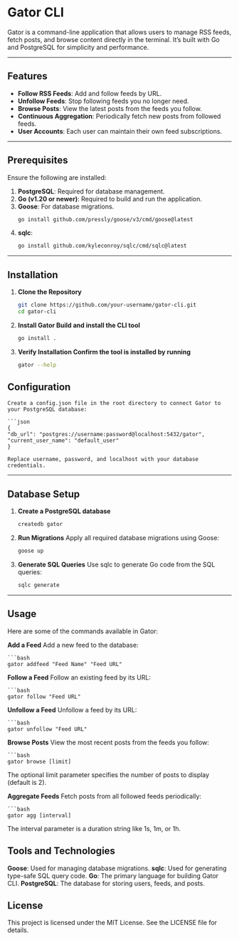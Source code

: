 # Gator CLI

Gator is a command-line application that allows users to manage RSS feeds, fetch posts, and browse content directly in the terminal. It’s built with Go and PostgreSQL for simplicity and performance.

---

## Features

- **Follow RSS Feeds**: Add and follow feeds by URL.
- **Unfollow Feeds**: Stop following feeds you no longer need.
- **Browse Posts**: View the latest posts from the feeds you follow.
- **Continuous Aggregation**: Periodically fetch new posts from followed feeds.
- **User Accounts**: Each user can maintain their own feed subscriptions.

---

## Prerequisites

Ensure the following are installed:

1. **PostgreSQL**: Required for database management.
2. **Go (v1.20 or newer)**: Required to build and run the application.
3. **Goose**: For database migrations.
   ```bash
   go install github.com/pressly/goose/v3/cmd/goose@latest
4. **sqlc**: 
    ```bash
   go install github.com/kyleconroy/sqlc/cmd/sqlc@latest


---

## Installation

1. **Clone the Repository**
   ```bash
   git clone https://github.com/your-username/gator-cli.git
   cd gator-cli

2. **Install Gator Build and install the CLI tool**
    ```bash
    go install .

3. **Verify Installation Confirm the tool is installed by running**
    ```bash
    gator --help

## Configuration
    Create a config.json file in the root directory to connect Gator to your PostgreSQL database:

    ```json
    {  
    "db_url": "postgres://username:password@localhost:5432/gator",  
    "current_user_name": "default_user"  
    }  
    
    Replace username, password, and localhost with your database credentials.

---

## Database Setup

1. **Create a PostgreSQL database**
   ```bash
   createdb gator

2. **Run Migrations** Apply all required database migrations using Goose:

    ```bash
    goose up

3. **Generate SQL Queries** Use sqlc to generate Go code from the SQL queries:
    ```bash
    sqlc generate


---

## Usage

Here are some of the commands available in Gator:

**Add a Feed**
Add a new feed to the database:

    ```bash
    gator addfeed "Feed Name" "Feed URL"

**Follow a Feed**
Follow an existing feed by its URL:

    ```bash
    gator follow "Feed URL"

**Unfollow a Feed**
Unfollow a feed by its URL:

    ```bash
    gator unfollow "Feed URL"

**Browse Posts**
View the most recent posts from the feeds you follow:

    ```bash
    gator browse [limit]

The optional limit parameter specifies the number of posts to display (default is 2).

**Aggregate Feeds**
Fetch posts from all followed feeds periodically:

    ```bash
    gator agg [interval]
The interval parameter is a duration string like 1s, 1m, or 1h.

## Tools and Technologies
**Goose**: Used for managing database migrations.
**sqlc**: Used for generating type-safe SQL query code.
**Go**: The primary language for building Gator CLI.
**PostgreSQL**: The database for storing users, feeds, and posts.

## License
This project is licensed under the MIT License. See the LICENSE file for details.